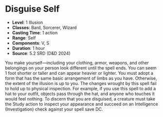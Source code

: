 # Disguise Self

- **Level**: 1 Illusion
- **Classes**: Bard, Sorcerer, Wizard
- **Casting Time**: 1 action
- **Range**: Self
- **Components**: V, S
- **Duration**: 1 hour
- **Source**: 5.2 SRD (D&D 2024)

You make yourself—including your clothing, armor, weapons, and other belongings on your person look different until the spell ends. You can seem 1 foot shorter or taller and can appear heavier or lighter. You must adopt a form that has the same basic arrangement of limbs as you have. Otherwise, the extent of the illusion is up to you. The changes wrought by this spell fail to hold up to physical inspection. For example, if you use this spell to add a hat to your outfit, objects pass through the hat, and anyone who touches it would feel nothing. To discern that you are disguised, a creature must take the Study action to inspect your appearance and succeed on an Intelligence (Investigation) check against your spell save DC.

